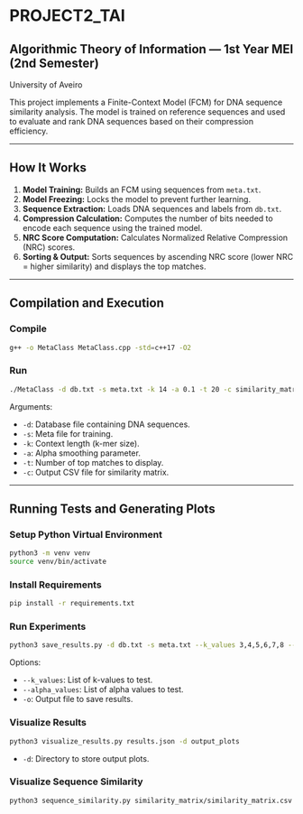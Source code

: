 # PROJECT2_TAI

## Algorithmic Theory of Information — 1st Year MEI (2nd Semester)  
University of Aveiro

This project implements a Finite-Context Model (FCM) for DNA sequence similarity analysis. The model is trained on reference sequences and used to evaluate and rank DNA sequences based on their compression efficiency.

---

## How It Works

1. **Model Training:** Builds an FCM using sequences from `meta.txt`.
2. **Model Freezing:** Locks the model to prevent further learning.
3. **Sequence Extraction:** Loads DNA sequences and labels from `db.txt`.
4. **Compression Calculation:** Computes the number of bits needed to encode each sequence using the trained model.
5. **NRC Score Computation:** Calculates Normalized Relative Compression (NRC) scores.
6. **Sorting & Output:** Sorts sequences by ascending NRC score (lower NRC = higher similarity) and displays the top matches.

---

## Compilation and Execution

### Compile
```bash
g++ -o MetaClass MetaClass.cpp -std=c++17 -O2
```

### Run
```bash
./MetaClass -d db.txt -s meta.txt -k 14 -a 0.1 -t 20 -c similarity_matrix.csv
```

Arguments:
- `-d`: Database file containing DNA sequences.
- `-s`: Meta file for training.
- `-k`: Context length (k-mer size).
- `-a`: Alpha smoothing parameter.
- `-t`: Number of top matches to display.
- `-c`: Output CSV file for similarity matrix.

---

## Running Tests and Generating Plots

### Setup Python Virtual Environment
```bash
python3 -m venv venv
source venv/bin/activate
```

### Install Requirements
```bash
pip install -r requirements.txt
```

### Run Experiments
```bash
python3 save_results.py -d db.txt -s meta.txt --k_values 3,4,5,6,7,8 --alpha_values 0.01,0.1,1.0 -o results.json
```

Options:
- `--k_values`: List of k-values to test.
- `--alpha_values`: List of alpha values to test.
- `-o`: Output file to save results.

### Visualize Results
```bash
python3 visualize_results.py results.json -d output_plots
```

- `-d`: Directory to store output plots.

### Visualize Sequence Similarity
```bash
python3 sequence_similarity.py similarity_matrix/similarity_matrix.csv
```

